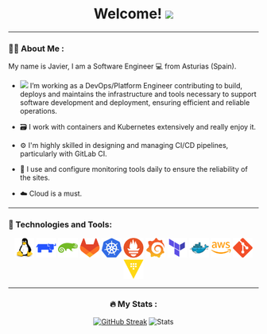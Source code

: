 <h1 align="center">
  Welcome!
  <img src="https://media.giphy.com/media/hvRJCLFzcasrR4ia7z/giphy.gif" width="30px"/>
 <!--   <img src="https://avatars.githubusercontent.com/u/47136337?s=400&u=a51c79e0903475abd07d72a26ed023b3ecde46d9&v=4" width="100" style="border-radius: 10px; margin-bottom: -15px;" /> -->
</h1>

---

### 👨‍💻 About Me :

My name is Javier, I am a Software Engineer 💻 from Asturias (Spain).

- <img src="https://seeklogo.com/images/D/devops-logo-CDF1353483-seeklogo.com.png" width="20px"/> I’m working as a DevOps/Platform Engineer contributing to build, deploys and maintains the infrastructure and tools necessary to support software development and deployment, ensuring efficient and reliable operations.

<!-- - <img src="https://upload.wikimedia.org/wikipedia/commons/thumb/3/39/Kubernetes_logo_without_workmark.svg/2109px-Kubernetes_logo_without_workmark.svg.png" width="20px"/> I work with Kubernetes extensively and really enjoy it. -->
- 🗃️ I work with containers and Kubernetes extensively and really enjoy it.
  
- ⚙️ I'm highly skilled in designing and managing CI/CD pipelines, particularly with GitLab CI.

- 🔎 I use and configure monitoring tools daily to ensure the reliability of the sites.  

- ☁️ Cloud is a must.

---
### 🧰 Technologies and Tools:
<div align="center">
  <div>
    <img src="https://github.com/devicons/devicon/blob/master/icons/linux/linux-original.svg" alt="Linux" width="40" height="40" title="Linux">

<img src="https://github.com/devicons/devicon/blob/master/icons/rancher/rancher-original.svg" alt="Rancher" width="40" height="40" title="Rancher">

<img src="https://github.com/devicons/devicon/blob/master/icons/opensuse/opensuse-original.svg" alt="OpenSUSE" width="40" height="40" title="OpenSUSE">

<img src="https://github.com/devicons/devicon/blob/master/icons/gitlab/gitlab-original.svg" alt="GitLab" width="40" height="40" title="GitLab">

<img src="https://github.com/devicons/devicon/blob/master/icons/kubernetes/kubernetes-original.svg" alt="Kubernetes" width="40" height="40" title="Kubernetes">

<img src="https://github.com/devicons/devicon/blob/master/icons/prometheus/prometheus-original.svg" alt="Prometheus" width="40" height="40" title="Prometheus">

<img src="https://github.com/devicons/devicon/blob/master/icons/grafana/grafana-original.svg" alt="Grafana" width="40" height="40" title="Grafana">

<img src="https://github.com/devicons/devicon/blob/master/icons/terraform/terraform-original.svg" alt="Terraform" width="40" height="40" title="Terraform">

<img src="https://github.com/devicons/devicon/blob/master/icons/docker/docker-original.svg" alt="Docker" width="40" height="40" title="Docker">

  <img src="https://github.com/devicons/devicon/blob/master/icons/amazonwebservices/amazonwebservices-plain-wordmark.svg" title="AWS" alt="AWS" width="40" height="40"/>
  <img src="https://github.com/devicons/devicon/blob/master/icons/git/git-original.svg" title="Git" **alt="Git" width="40" height="40"/>
  <img src="https://github.com/devicons/devicon/blob/master/icons/vault/vault-original.svg" alt="Vault" width="40" height="40" title="Vault">


</div>




---
### :fire: My Stats :
[![GitHub Streak](http://github-readme-streak-stats.herokuapp.com?user=jurones&theme=transparent)](https://git.io/streak-stats)
![Stats](https://github-readme-stats.vercel.app/api?username=jurones&show_icons=true&theme=transparent)
